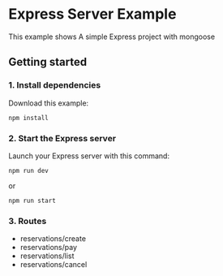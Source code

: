 # Express Server Example

This example shows A simple Express project with mongoose 

## Getting started

### 1. Install dependencies

Download this example:

```
npm install
```

### 2. Start the Express server

Launch your Express server with this command:

```
npm run dev
```

or 

```
npm run start
```

### 3. Routes
* reservations/create
* reservations/pay
* reservations/list
* reservations/cancel